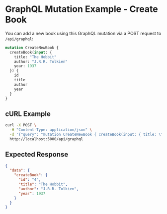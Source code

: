 # GraphQL Mutation Example - Create Book

You can add a new book using this GraphQL mutation via a POST request to `/api/graphql`:

```graphql
mutation CreateNewBook {
  createBook(input: {
    title: "The Hobbit"
    author: "J.R.R. Tolkien"
    year: 1937
  }) {
    id
    title
    author
    year
  }
}
```

## cURL Example
```bash
curl -X POST \
  -H "Content-Type: application/json" \
  -d '{"query": "mutation CreateNewBook { createBook(input: { title: \"The Hobbit\", author: \"J.R.R. Tolkien\", year: 1937 }) { id title author year } }"}' \
  http://localhost:5000/api/graphql
```

## Expected Response
```json
{
  "data": {
    "createBook": {
      "id": "4",
      "title": "The Hobbit",
      "author": "J.R.R. Tolkien",
      "year": 1937
    }
  }
}
```
